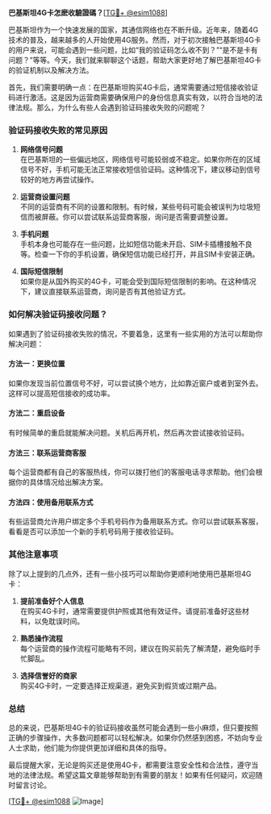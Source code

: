 **巴基斯坦4G卡怎麽收驗證碼？**[[TG💪+ @esim1088](https://t.me/s/esim1088)]

巴基斯坦作为一个快速发展的国家，其通信网络也在不断升级。近年来，随着4G技术的普及，越来越多的人开始使用4G服务。然而，对于初次接触巴基斯坦4G卡的用户来说，可能会遇到一些问题，比如“我的验证码怎么收不到？”“是不是卡有问题？”等等。今天，我们就来聊聊这个话题，帮助大家更好地了解巴基斯坦4G卡的验证机制以及解决方法。

首先，我们需要明确一点：在巴基斯坦购买4G卡后，通常需要通过短信接收验证码进行激活。这是因为运营商需要确保用户的身份信息真实有效，以符合当地的法律法规。那么，为什么有些人会遇到验证码接收失败的问题呢？

### 验证码接收失败的常见原因

1. **网络信号问题**  
   在巴基斯坦的一些偏远地区，网络信号可能较弱或不稳定。如果你所在的区域信号不好，手机可能无法正常接收短信验证码。这种情况下，建议移动到信号较好的地方再尝试操作。

2. **运营商设置问题**  
   不同的运营商有不同的设置和限制。有时候，某些号码可能会被误判为垃圾短信而被屏蔽。你可以尝试联系运营商客服，询问是否需要调整设置。

3. **手机问题**  
   手机本身也可能存在一些问题，比如短信功能未开启、SIM卡插槽接触不良等。检查一下你的手机设置，确保短信功能已经打开，并且SIM卡安装正确。

4. **国际短信限制**  
   如果你是从国外购买的4G卡，可能会受到国际短信限制的影响。在这种情况下，建议直接联系运营商，询问是否有其他验证方式。

### 如何解决验证码接收问题？

如果遇到了验证码接收失败的情况，不要着急，这里有一些实用的方法可以帮助你解决问题：

#### 方法一：更换位置
如果你发现当前位置信号不好，可以尝试换个地方，比如靠近窗户或者到室外去。这样可以提高短信接收的成功率。

#### 方法二：重启设备
有时候简单的重启就能解决问题。关机后再开机，然后再次尝试接收验证码。

#### 方法三：联系运营商客服
每个运营商都有自己的客服热线，你可以拨打他们的客服电话寻求帮助。他们会根据你的具体情况给出解决方案。

#### 方法四：使用备用联系方式
有些运营商允许用户绑定多个手机号码作为备用联系方式。你可以尝试联系客服，看看是否可以添加一个新的手机号码用于接收验证码。

### 其他注意事项

除了以上提到的几点外，还有一些小技巧可以帮助你更顺利地使用巴基斯坦4G卡：

1. **提前准备好个人信息**  
   在购买4G卡时，通常需要提供护照或其他有效证件。请提前准备好这些材料，以免耽误时间。

2. **熟悉操作流程**  
   每个运营商的操作流程可能略有不同，建议在购买前先了解清楚，避免临时手忙脚乱。

3. **选择信誉好的商家**  
   购买4G卡时，一定要选择正规渠道，避免买到假货或过期产品。

### 总结

总的来说，巴基斯坦4G卡的验证码接收虽然可能会遇到一些小麻烦，但只要按照正确的步骤操作，大多数问题都可以轻松解决。如果你仍然感到困惑，不妨向专业人士求助，他们能为你提供更加详细和具体的指导。

最后提醒大家，无论是购买还是使用4G卡，都需要注意安全性和合法性，遵守当地的法律法规。希望这篇文章能够帮助到有需要的朋友！如果有任何疑问，欢迎随时留言讨论。

[[TG💪+ @esim1088](https://t.me/s/esim1088) ![Image](https://i.postimg.cc/4NQfJmqS/Snipaste-2025-05-13-00-14-12.png)]
